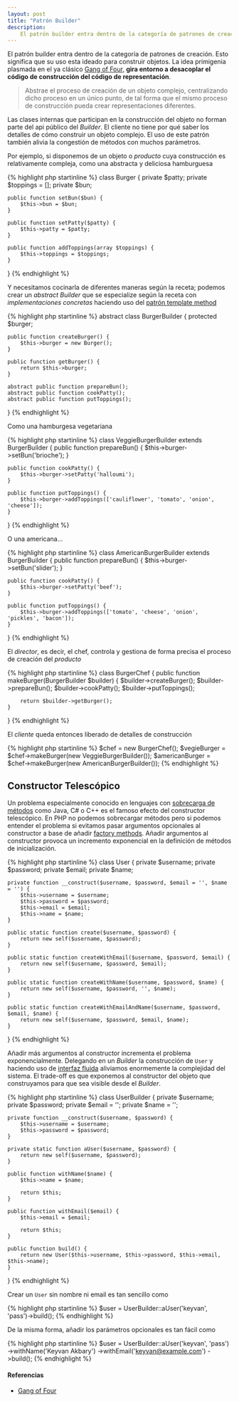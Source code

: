 ```yaml
---
layout: post
title: "Patrón Builder"
description:
    El patrón builder entra dentro de la categoría de patrones de creación. Esto significa que su uso esta ideado para construir objetos. La idea primigenia plasmada en el ya clásico Gang of Four, gira entorno a desacoplar el código de construcción del código de representación.
---
```


El patrón builder entra dentro de la categoría de patrones de creación. Esto significa que su uso esta ideado para construir objetos. La idea primigenia plasmada en el ya clásico [Gang of Four](http://www.amazon.com/Design-Patterns-Elements-Reusable-Object-Oriented/dp/0201633612), **gira entorno a desacoplar el código de construcción del código de representación**.

> Abstrae el proceso de creación de un objeto complejo, centralizando dicho proceso en un único punto, de tal forma que el mismo proceso de construcción pueda crear representaciones diferentes.

Las clases internas que participan en la construcción del objeto no forman parte del api público del *Builder*. El cliente no tiene por qué saber los detalles de cómo construir un objeto complejo. El uso de este patrón también alivia la congestión de métodos con muchos parámetros.

Por ejemplo, si disponemos de un objeto o *producto* cuya construcción es relativamente compleja, como una abstracta y deliciosa hamburguesa

{% highlight php startinline %}
class Burger {
    private $patty;
    private $toppings = [];
    private $bun;
 
    public function setBun($bun) {
        $this->bun = $bun;
    }
 
    public function setPatty($patty) {
        $this->patty = $patty;
    }
 
    public function addToppings(array $toppings) {
        $this->toppings = $toppings;
    }
}
{% endhighlight %}

Y necesitamos cocinarla de diferentes maneras según la receta; podemos crear un *abstract Builder* que se especialize según la receta con *implementaciones concretas* haciendo uso del [patrón template method](http://en.wikipedia.org/wiki/Template_method_pattern)

{% highlight php startinline %}
abstract class BurgerBuilder {
    protected $burger;
 
    public function createBurger() {
        $this->burger = new Burger();
    }
 
    public function getBurger() {
        return $this->burger;
    }
 
    abstract public function prepareBun();
    abstract public function cookPatty();
    abstract public function putToppings();
}
{% endhighlight %}

Como una hamburgesa vegetariana 

{% highlight php startinline %}
class VeggieBurgerBuilder extends BurgerBuilder {
    public function prepareBun() {
        $this->burger->setBun('brioche'); 
    }
 
    public function cookPatty() {
        $this->burger->setPatty('halloumi'); 
    }
 
    public function putToppings() {
        $this->burger->addToppings(['cauliflower', 'tomato', 'onion', 'cheese']); 
    }
}
{% endhighlight %}

O una americana...

{% highlight php startinline %}
class AmericanBurgerBuilder extends BurgerBuilder {
    public function prepareBun() {
        $this->burger->setBun('slider'); 
    }
 
    public function cookPatty() {
        $this->burger->setPatty('beef'); 
    }
 
    public function putToppings() {
        $this->burger->addToppings(['tomato', 'cheese', 'onion', 'pickles', 'bacon']); 
    }
}
{% endhighlight %}

El *director*, es decir, el chef, controla y gestiona de forma precisa el proceso de creación del *producto*

{% highlight php startinline %}
class BurgerChef {
    public function makeBurger(BurgerBuilder $builder) {
        $builder->createBurger();
        $builder->prepareBun();
        $builder->cookPatty();
        $builder->putToppings();
 
        return $builder->getBurger();
    }
}
{% endhighlight %}

El *cliente* queda entonces liberado de detalles de construcción

{% highlight php startinline %}
$chef = new BurgerChef();
$vegieBurger = $chef->makeBurger(new VeggieBurgerBuilder());
$americanBurger = $chef->makeBurger(new AmericanBurgerBuilder());
{% endhighlight %}

## Constructor Telescópico

Un problema especialmente conocido en lenguajes con [sobrecarga de métodos](http://en.wikipedia.org/wiki/Function_overloading) como Java, C# o C++ es el famoso efecto del constructor telescópico. En PHP no podemos sobrecargar métodos pero si podemos entender el problema si evitamos pasar argumentos opcionales al constructor a base de añadir [factory methods](http://en.wikipedia.org/wiki/Factory_method_pattern). Añadir argumentos al constructor provoca un incremento exponencial en la definición de métodos de inicialización.

{% highlight php startinline %}
class User {
    private $username;
    private $password;
    private $email;
    private $name;

    private function __construct($username, $password, $email = '', $name = '') {
        $this->username = $username;
        $this->password = $password;
        $this->email = $email;
        $this->name = $name;
    }

    public static function create($username, $password) {
        return new self($username, $password);
    }

    public static function createWithEmail($username, $password, $email) {
        return new self($username, $password, $email);
    }

    public static function createWithName($username, $password, $name) {
        return new self($username, $password, '', $name);
    }

    public static function createWithEmailAndName($username, $password, $email, $name) {
        return new self($username, $password, $email, $name);
    }
}
{% endhighlight %}

Añadir más argumentos al constructor incrementa el problema exponencialmente. Delegando en un *Builder* la construcción de `User` y haciendo uso de [interfaz fluida](http://en.wikipedia.org/wiki/Fluent_interface) aliviamos enormemente la complejidad del sistema. El trade-off es que exponemos al constructor del objeto que construyamos para que sea visible desde el *Builder*.

{% highlight php startinline %}
class UserBuilder {
    private $username;
    private $password;
    private $email = '';
    private $name = '';

    private function __construct($username, $password) {
        $this->username = $username;
        $this->password = $password;
    }

    private static function aUser($username, $password) {
        return new self($username, $password);
    }

    public function withName($name) {
        $this->name = $name;

        return $this;
    }

    public function withEmail($email) {
        $this->email = $email;

        return $this;
    }

    public function build() {
        return new User($this->username, $this->password, $this->email, $this->name);
    }
}
{% endhighlight %}

Crear un `User` sin nombre ni email es tan sencillo como

{% highlight php startinline %}
$user = UserBuilder::aUser('keyvan', 'pass')->build();
{% endhighlight %}

De la misma forma, añadir los parámetros opcionales es tan fácil como

{% highlight php startinline %}
$user = UserBuilder::aUser('keyvan', 'pass')
    ->withName('Keyvan Akbary')
    ->withEmail('keyvan@example.com')
    ->build();
{% endhighlight %}

#### Referencias

- [Gang of Four](http://www.amazon.com/Design-Patterns-Elements-Reusable-Object-Oriented/dp/0201633612)
